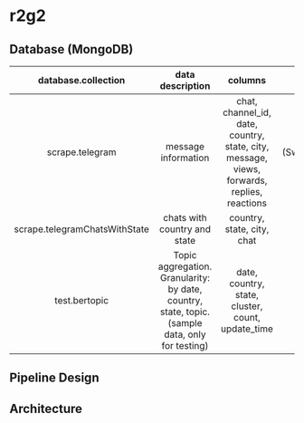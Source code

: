 # r2g2

## Database (MongoDB)

|     database.collection      |       data description       |                                          columns                                           |                data volume                 |
|:----------------------------:|:----------------------------:|:------------------------------------------------------------------------------------------:|:------------------------------------------:|
|       scrape.telegram        |  message information  | chat, channel_id, date, country, state, city, message, views, forwards, replies, reactions | 2,303,765 (Switzerland+Germany) 2023.09.07 |
|scrape.telegramChatsWithState| chats with country and state |country, state, city, chat|61|
|test.bertopic| Topic aggregation. Granularity: by date, country, state, topic. (sample data, only for testing) |date, country, state, cluster, count, update_time|14|

## Pipeline Design

## Architecture
